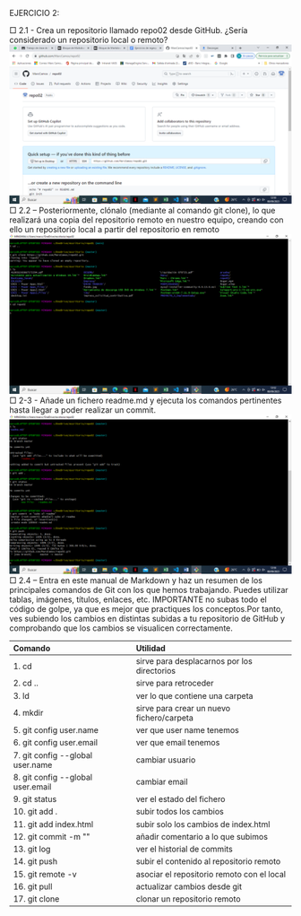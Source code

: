 EJERCICIO 2:

□ 2.1 - Crea un repositorio llamado repo02 desde GitHub. ¿Sería considerado un repositorio
local o remoto?
 ![Alt text](imagenes/img1.png)
□ 2.2 – Posteriormente, clónalo (mediante al comando git clone), lo que realizará una copia
del repositorio remoto en nuestro equipo, creando con ello un repositorio local a partir del
repositorio en remoto
 ![Alt text](imagenes/img2.png)
□ 2-3 - Añade un fichero readme.md y ejecuta los comandos pertinentes hasta llegar a poder
realizar un commit.
![Alt text](imagenes/img3.png)
□ 2.4 – Entra en este manual de Markdown y haz un resumen de los principales comandos de
Git con los que hemos trabajando. Puedes utilizar tablas, imágenes, títulos, enlaces, etc.
IMPORTANTE no subas todo el código de golpe, ya que es mejor que practiques los
conceptos.Por tanto, ves subiendo los cambios en distintas subidas a tu repositorio de
GitHub y comprobando que los cambios se visualicen correctamente.

|Comando |Utilidad |
|:--- |:---- |
|1. cd | sirve para desplacarnos por los directorios |
|2. cd ..| sirve para retroceder |
|3. ld| ver lo que contiene una carpeta |
|4. mkdir| sirve para crear un nuevo fichero/carpeta |
|5. git config user.name| ver que user name tenemos |
|6. git config user.email| ver que email tenemos|
|7. git config --global user.name| cambiar usuario |
|8. git config --global user.email| cambiar email|
|9. git status| ver el estado del fichero |
|10. git add .| subir todos los cambios |
|11. git add index.html| subir solo los cambios de index.html|
|12. git commit -m ""| añadir comentario a lo que subimos|
|13. git log| ver el historial de commits|
|14. git push| subir el contenido al repositorio remoto|
|15. git remote -v| asociar el repositorio remoto con el local|
|16. git pull| actualizar cambios desde git|
|17. git clone| clonar un repositorio remoto|
